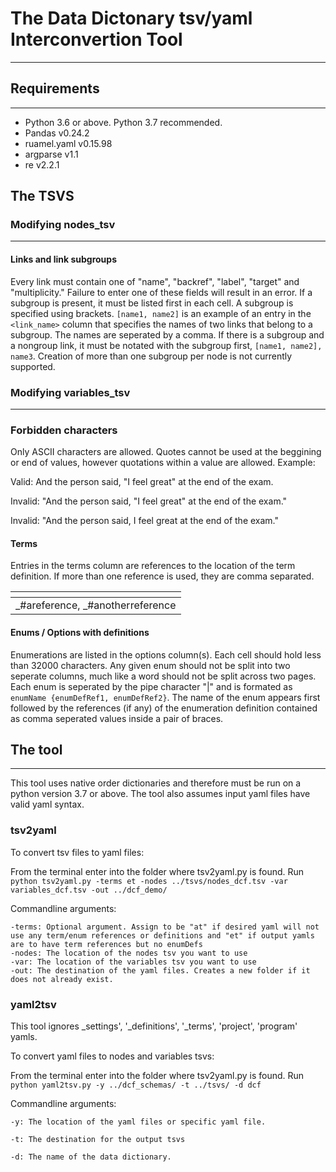 # The Data Dictonary tsv/yaml Interconvertion Tool
---
## Requirements
---
* Python 3.6 or above. Python 3.7 recommended. 
* Pandas v0.24.2
* ruamel.yaml v0.15.98
* argparse v1.1
* re v2.2.1

## The TSVS
### Modifying nodes_tsv
---
#### Links and link subgroups
Every link must contain one of "name", "backref", "label", "target" and "multiplicity." Failure to enter one of these fields will result in an error. If a subgroup is present, it must be listed first in each cell. A subgroup is specified using brackets. ````[name1, name2]```` is an example of an entry in the `<link_name>` column that specifies the names of two links that belong to a subgroup. The names are seperated by a comma. If there is a subgroup and a nongroup link, it must be notated with the subgroup first, ````[name1, name2], name3````. Creation of more than one subgroup per node is not currently supported.

### Modifying variables_tsv
---
### Forbidden characters
Only ASCII characters are allowed. 
Quotes cannot be used at the beggining or end of values, however quotations within a value are allowed. Example:  

Valid: And the person said, "I feel great" at the end of the exam.  

Invalid: "And the person said, "I feel great" at the end of the exam."  

Invalid: "And the person said, I feel great at the end of the exam."  



#### Terms
Entries in the terms column are references to the location of the term definition. If more than one reference is used, they are comma separated.  

| <terms>        | 
| ------------- |
| _#areference, _#anotherreference  | 

#### Enums / Options with definitions
Enumerations are listed in the options column(s). Each cell should hold less than 32000 characters. Any given enum should not be split into two seperate columns, much like a word should not be split across two pages. Each enum is seperated by the pipe character "|" and is formated as ````enumName {enumDefRef1, enumDefRef2}````. The name of the enum appears first followed by the references (if any) of the enumeration definition contained as comma seperated values inside a pair of braces. 

## The tool
---
This tool uses native order dictionaries and therefore must be run on a python version 3.7 or above. The tool also assumes input yaml files have valid yaml syntax.

### tsv2yaml

To convert tsv files to yaml files:

From the terminal enter into the folder where tsv2yaml.py is found. 
Run  
`python tsv2yaml.py -terms et -nodes ../tsvs/nodes_dcf.tsv -var variables_dcf.tsv -out ../dcf_demo/`

Commandline arguments:  

`
-terms: Optional argument. Assign to be "at" if desired yaml will not use any term/enum references or definitions and "et" if output yamls are to have term references but no enumDefs
`  
`
-nodes: The location of the nodes tsv you want to use
`  
`
-var: The location of the variables tsv you want to use
`  
`
-out: The destination of the yaml files. Creates a new folder if it does not already exist.
`


### yaml2tsv

This tool ignores _settings', '_definitions', '_terms', 'project', 'program' yamls. 

To convert yaml files to nodes and variables tsvs:

From the terminal enter into the folder where tsv2yaml.py is found. Run 
````python yaml2tsv.py -y ../dcf_schemas/ -t ../tsvs/ -d dcf````

Commandline arguments:  

`
-y: The location of the yaml files or specific yaml file. 
`  

`
-t: The destination for the output tsvs  
`    

`
-d: The name of the data dictionary. 
`
